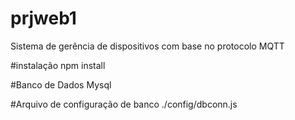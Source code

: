# prjweb1
Sistema de gerência de dispositivos com base no protocolo MQTT

#instalação
npm install

#Banco de Dados
Mysql

#Arquivo de configuração de banco
./config/dbconn.js
